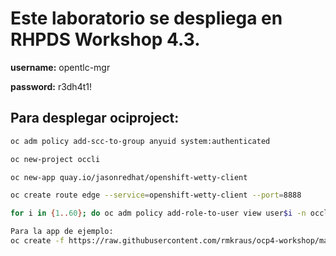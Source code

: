 # Este laboratorio se despliega en RHPDS Workshop 4.3.

**username:** opentlc-mgr

**password:** r3dh4t1!

## Para desplegar ociproject:


```bash
oc adm policy add-scc-to-group anyuid system:authenticated

oc new-project occli

oc new-app quay.io/jasonredhat/openshift-wetty-client

oc create route edge --service=openshift-wetty-client --port=8888

for i in {1..60}; do oc adm policy add-role-to-user view user$i -n occli --as=system:admin; done

Para la app de ejemplo:
oc create -f https://raw.githubusercontent.com/rmkraus/ocp4-workshop/master/hello_world_template.json -n openshift
```